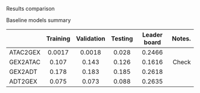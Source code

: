 Results comparison

Baseline models summary

|              |   Training  |  Validation  |   Testing   | Leader board |   Notes. |
|     :---     |    :----:   |     :---:    |    :---:    |    :---:     |   ---:   |
|   ATAC2GEX   |    0.0017   |    0.0018    |    0.028    |    0.2466    |          |
|   GEX2ATAC   |    0.107    |    0.143     |    0.126    |    0.1616    |   Check  |
|   GEX2ADT    |    0.178    |    0.183     |    0.185    |    0.2618    |          |
|   ADT2GEX    |    0.075    |    0.073     |    0.088    |    0.2635    |          |
